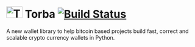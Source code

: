 # <img src="https://raw.githubusercontent.com/lbryio/torba/master/torba.png" alt="Torba" width="42" height="30" /> Torba [![Build Status](https://travis-ci.org/lbryio/torba.svg?branch=master)](https://travis-ci.org/lbryio/torba)

A new wallet library to help bitcoin based projects build fast, correct and scalable crypto currency wallets in Python.
